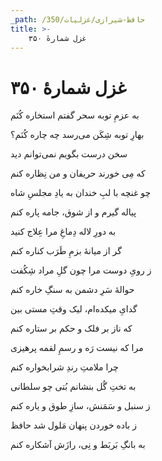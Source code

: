 ```yaml
---
_path: /حافظ-شیرازی/غزلیات/350
title: >-
    غزل شمارهٔ ۳۵۰
---
```

# غزل شمارهٔ ۳۵۰

<div class="b" id="bn1"><div class="m1"><p>به عزمِ توبه سحر گفتم استخاره کُنَم</p></div>
<div class="m2"><p>بهارِ توبه شِکَن می‌رسد چه چاره کُنَم؟</p></div></div>
<div class="b" id="bn2"><div class="m1"><p>سخن درست بگویم نمی‌توانم دید</p></div>
<div class="m2"><p>که مِی خورند حریفان و من نِظاره کنم</p></div></div>
<div class="b" id="bn3"><div class="m1"><p>چو غنچه با لبِ خندان به یادِ مجلسِ شاه</p></div>
<div class="m2"><p>پیاله گیرم و از شوق، جامه پاره کنم</p></div></div>
<div class="b" id="bn4"><div class="m1"><p>به دورِ لاله دِماغِ مرا عِلاج کنید</p></div>
<div class="m2"><p>گر از میانهٔ بزمِ طَرَب کناره کنم</p></div></div>
<div class="b" id="bn5"><div class="m1"><p>ز رویِ دوست مرا چون گلِ مراد شِکُفت</p></div>
<div class="m2"><p>حوالهٔ سَرِ دشمن به سنگِ خاره کنم</p></div></div>
<div class="b" id="bn6"><div class="m1"><p>گدایِ میکده‌ام، لیک وقتِ مستی بین</p></div>
<div class="m2"><p>که ناز بر فلک و حکم بر ستاره کنم</p></div></div>
<div class="b" id="bn7"><div class="m1"><p>مرا که نیست رَه و رسمِ لقمه پرهیزی</p></div>
<div class="m2"><p>چرا ملامتِ رندِ شرابخواره کنم</p></div></div>
<div class="b" id="bn8"><div class="m1"><p>به تختِ گُل بنشانم بُتی چو سلطانی</p></div>
<div class="m2"><p>ز سنبل و سَمَنش، سازِ طوق و یاره کنم</p></div></div>
<div class="b" id="bn9"><div class="m1"><p>ز باده خوردن پنهان مَلول شد حافظ</p></div>
<div class="m2"><p>به بانگِ بَربَط و نِی، رازَش آشکاره کنم</p></div></div>
